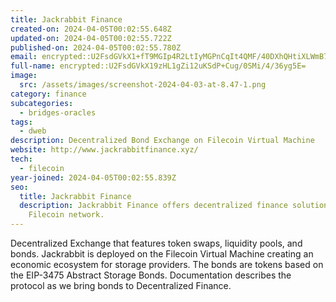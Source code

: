 ```yaml
---
title: Jackrabbit Finance
created-on: 2024-04-05T00:02:55.648Z
updated-on: 2024-04-05T00:02:55.722Z
published-on: 2024-04-05T00:02:55.780Z
email: encrypted::U2FsdGVkX1+fT9MGIp4R2LtIyMGPnCqIt4QMF/40DXhQHtiXLWmB7UwOChGbFihu
full-name: encrypted::U2FsdGVkX19zHL1gZi12uKSdP+Cug/0SMi/4/36yg5E=
image:
  src: /assets/images/screenshot-2024-04-03-at-8.47-1.png
category: finance
subcategories:
  - bridges-oracles
tags:
  - dweb
description: Decentralized Bond Exchange on Filecoin Virtual Machine
website: http://www.jackrabbitfinance.xyz/
tech:
  - filecoin
year-joined: 2024-04-05T00:02:55.839Z
seo:
  title: Jackrabbit Finance
  description: Jackrabbit Finance offers decentralized finance solutions on the
    Filecoin network.
---
```


Decentralized Exchange that features token swaps, liquidity pools, and bonds. Jackrabbit is deployed on the Filecoin Virtual Machine creating an economic ecosystem for storage providers. The bonds are tokens based on the EIP-3475 Abstract Storage Bonds. Documentation describes the protocol as we bring bonds to Decentralized Finance.
